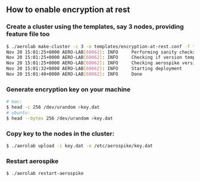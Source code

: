 ## How to enable encryption at rest

### Create a cluster using the templates, say 3 nodes, providing feature file too
```bash
$ ./aerolab make-cluster -c 3 -o templates/encryption-at-rest.conf -f feature.conf
Nov 20 15:01:25+0000 AERO-LAB[60062]: INFO     Performing sanity checks, checking if docker/lxc is running and accessible
Nov 20 15:01:25+0000 AERO-LAB[60062]: INFO     Checking if version template already exists
Nov 20 15:01:25+0000 AERO-LAB[60062]: INFO     Checking aerospike version
Nov 20 15:01:32+0000 AERO-LAB[60062]: INFO     Starting deployment
Nov 20 15:01:40+0000 AERO-LAB[60062]: INFO     Done
```

### Generate encryption key on your machine
```bash
# mac:
$ head -c 256 /dev/urandom >key.dat
# ubuntu:
$ head --bytes 256 /dev/urandom >key.dat
```

### Copy key to the nodes in the cluster:
```bash
$ ./aerolab upload -i key.dat -o /etc/aerospike/key.dat
```

### Restart aerospike
```bash
$ ./aerolab restart-aerospike
```
